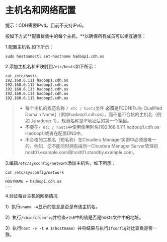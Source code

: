 # 主机名和网络配置

提示：CDH需要IPv4。目前不支持IPv6。

按如下方式**配置群集中的每个主机，**以确保所有成员可以相互通信：

1.配置主机名,如下所示：

```shell
sudo hostnamectl set-hostname hadoop1.cdh.os
```

2.添加主机名和IP映射到`/etc/hosts`如下所示：

```shell
cat /etc/hosts
192.168.6.111 hadoop1.cdh.os
192.168.6.112 hadoop2.cdh.os
192.168.6.113 hadoop3.cdh.os
192.168.6.114 hadoop4.cdh.os
192.168.6.115 hadoop5.cdh.os
```

> - 每个主机的规范名称 `/ etc / hosts`文件 **必须**是FQDN[Fully Qualified Domain Name]（例如hadoop1.cdh.os），而不是不合格的主机名（例如 为hadoop-1）。规范名称是IP地址后的第一个条目。
> - 不要在`/ etc / hosts`中使用使用别名(192.168.6.111 hadoop1.cdh.os Hadoop1)或者在配置DNS中。
> - 不合格的主机名（短名称）在Cloudera Manager实例中必须是唯一的。例如，您不能同时拥有由同一Cloudera Manager Server管理的host01.example.com和host01.standby.example.com。

3.编辑`/etc/sysconfig/network`添加主机名，如下所示：

```shell
cat /etc/sysconfig/network
...
HOSTNAME = hadoop1.cdh.os
...
```

4.验证每台主机的网络情况

1）执行`uname -a`显示的信息是否是有该主机名。

2）执行`/sbin/ifconfig`并检查`eth0`中的值是否是hosts文件中的地址。

3）执行`host -v -t A $(hostname) `并将结果与执行`ifconfig`对比查看是否一致。

